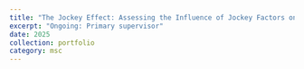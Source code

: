 ```yaml
---
title: "The Jockey Effect: Assessing the Influence of Jockey Factors on Racehorse Performance"
excerpt: "Ongoing: Primary supervisor"
date: 2025
collection: portfolio
category: msc
---
```

 
